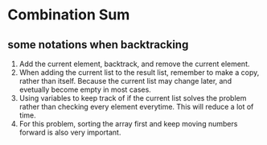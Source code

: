 # Combination Sum
## some notations when backtracking
1. Add the current element, backtrack, and remove the current element.
2. When adding the current list to the result list, remember to make a copy, rather than itself. Because the current list may change later, and evetually become empty in most cases.
3. Using variables to keep track of if the current list solves the problem rather than checking every element everytime. This will reduce a lot of time.
4. For this problem, sorting the array first and keep moving numbers forward is also very important.